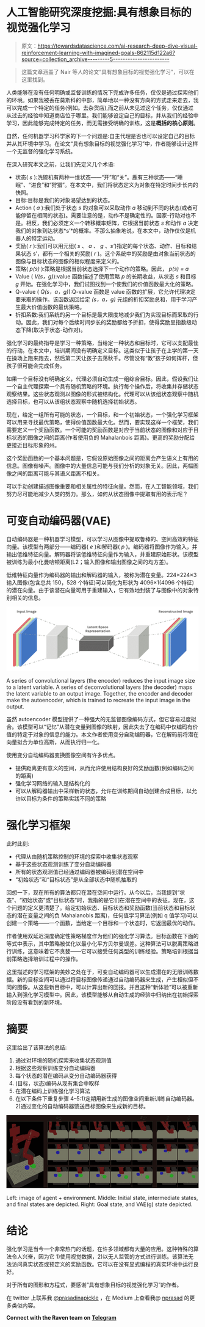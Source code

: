 # 人工智能研究深度挖掘:具有想象目标的视觉强化学习

> 原文：<https://towardsdatascience.com/ai-research-deep-dive-visual-reinforcement-learning-with-imagined-goals-862115d122a6?source=collection_archive---------5----------------------->

> 这篇文章涵盖了 Nair 等人的论文“具有想象目标的视觉强化学习”，可以在这里找到。

人类能够在没有任何明确或监督训练的情况下完成许多任务，仅仅是通过探索他们的环境。如果我被丢在莫斯科的中部，简单地以一种没有方向的方式走来走去，我可以完成一个特定的任务(例如。去杂货店),而之前从未见过这个任务，仅仅通过从过去的经验中知道商店位于哪里。我们能够设定自己的目标，并从我们的经验中学习，因此能够完成特定的任务，而无需接受明确的训练，这是**概括的核心原则**。

自然，任何机器学习科学家的下一个问题是:自主代理是否也可以设定自己的目标并从其环境中学习。在论文“具有想象目标的视觉强化学习”中，作者能够设计这样一个无监督的强化学习系统。

在深入研究本文之前，让我们先定义几个术语:

*   状态( *s* ):洗碗机有两种一维状态——“开”和“关”。鹿有三种状态——“睡眠”、“进食”和“狩猎”。在本文中，我们将状态定义为对象在特定时间步长内的快照。
*   目标:目标是我们的对象渴望达到的状态。
*   Action ( *a* ):我们处于状态 *s* 的对象可以采取动作 *a* 移动到不同的状态(或者可能停留在相同的状态)。需要注意的是，动作不是确定性的。国家-行动对也不是。相反，我们必须定义一个转移概率矩阵，它根据当前状态 *s* 和动作 *a* 决定我们的对象到达状态*s’*的概率。不那么抽象地说，在本文中，动作仅仅是机器人的特定运动。
*   奖励( *r* ):我们可以用元组( *s* 、 *a* 、 *g* 、*s’*)指定的每个状态、动作、目标和结果状态 s’，都有一个相关的奖励( *r* )。这个系统中的奖励是由对象当前状态的图像与目标状态的图像的相似程度来定义的。
*   策略( *p(s)* ):策略是根据当前状态选择下一个动作的策略。因此， *p(s) = a*
*   Value ( *V(s，g)*):value 函数描述了使用策略 *p* 的长期收益，从状态 *s* 和目标 *g* 开始。在强化学习中，我们试图找到一个使我们的价值函数最大化的策略。
*   Q-value ( *Q(s，a，g)*):Q-value 函数是 value 函数的扩展，它允许代理决定要采取的操作。该函数返回给定 *(s，a，g)* 元组的折扣奖励总和，用于学习产生最大价值函数的最优策略。
*   折扣系数:我们系统的另一个目标是最大限度地减少我们为实现目标而采取的行动。因此，我们对每个后续时间步长的奖励都给予折扣，使得奖励呈指数级动态下降(取决于状态-动作对)。

强化学习的最终指导是学习一种策略，当给定一种状态和目标时，它可以支配最佳的行动。在本文中，培训期间没有明确定义目标。这类似于让孩子在上学的第一天在操场上跑来跑去，然后第二天让孩子去荡秋千。尽管没有“教”孩子如何挥杆，但孩子很可能会完成任务。

如果一个目标没有明确定义，代理必须自动生成一组综合目标。因此，假设我们让一个自主代理探索一个具有随机策略的环境。执行每个操作后，将收集并存储状态观察结果。这些状态观测以图像的形式被结构化。代理可以从该组状态观察中随机选择目标，也可以从该组状态观察中随机选择初始状态。

现在，给定一组所有可能的状态，一个目标，和一个初始状态，一个强化学习框架可以用来寻找最优策略，使得价值函数最大化。然而，要实现这样一个框架，我们需要定义一个奖励函数。一个可能的奖励函数是对应于当前状态的图像和对应于目标状态的图像之间的距离(作者使用负的 Mahalanbois 距离)。更高的奖励分配给更接近目标形象的州。

这个奖励函数的一个基本问题是，它假设原始图像之间的距离会产生语义上有用的信息。图像有噪声。图像中的大量信息可能与我们分析的对象无关。因此，两幅图像之间的距离可能与其语义距离不相关。

可以手动创建描述图像重要和相关属性的特征向量。然而，在人工智能领域，我们努力尽可能地减少人类的努力。那么，如何从状态图像中提取有用的表示呢？

# 可变自动编码器(VAE)

自动编码器是一种机器学习模型，可以学习从图像中提取鲁棒的、空间高效的特征向量。该模型有两部分——编码器( *e* )和解码器( *p* )。编码器将图像作为输入，并输出低维特征向量。解码器将该低维特征向量作为输入，并重建原始形状。该模型被训练为最小化曼哈顿距离(L2；输入图像和输出图像之间的均方差)。

低维特征向量作为编码器的输出和解码器的输入，被称为潜在变量。224×224×3 输入图像(包含总共 150，528 个特征)可以简化为形状为 4096×1(4096 个特征)的潜在向量。由于该潜在向量可用于重建输入，它有效地封装了与图像中的对象特别相关的信息。

![](img/26c7315f85709ba9b6220c01ebd70e47.png)

A series of convolutional layers (the encoder) reduces the input image size to a latent variable. A series of deconvolutional layers (the decoder) maps the latent variable to an output image. Together, the encoder and decoder make the autoencoder, which is trained to recreate the input image in the output.

虽然 autoencoder 模型提供了一种强大的无监督图像编码方式，但它容易过度拟合。该模型可以“记忆”从潜在变量到图像的映射，因此失去了在编码中仅编码有价值的特定于对象的信息的能力。本文作者使用变分自动编码器，它在解码前将潜在向量拟合为单位高斯，从而执行归一化。

使用变分自动编码器变换图像空间有许多优点。

*   提供距离更有意义的空间，从而允许使用结构良好的奖励函数(例如编码之间的距离)
*   强化学习网络的输入是结构化的
*   可以从解码器输出中采样新的状态，允许在训练期间自动创建合成目标，以允许以目标为条件的策略实践不同的策略

# 强化学习框架

此时此刻:

*   代理从由随机策略控制的环境的探索中收集状态观察
*   基于这些状态观测训练了变分自动编码器
*   所有的状态观测值已经通过编码器被编码到潜在空间中
*   “初始状态”和“目标状态”是从全部状态中随机抽取的

回想一下，现在所有的算法都只在潜在空间中运行。从今以后，当我提到“状态”、“初始状态”或“目标状态”时，我指的是它们在潜在空间中的表征。现在，这个问题的定义更清楚了。给定初始状态、目标状态和奖励函数(当前状态和目标状态的潜在变量之间的负 Mahalanobis 距离)，任何值学习算法(例如 q 值学习)可以创建一个策略——一个函数，当给定一个目标和一个状态时，它返回最优的动作。

作者使用双延迟深度确定性策略梯度作为他们的强化学习算法。目标函数在下面的等式中表示，其中策略被优化以最小化平方贝尔曼误差。这种算法可以脱离策略进行训练，这意味着它不贪婪——它可以接受任何类型的训练经验。策略培训根据当前策略选择培训过程中的操作。

这里描述的学习框架的美妙之处在于，可变自动编码器可以生成潜在的无限训练数据。新的目标空间可以通过将目标图像传递通过自动编码器来生成，产生相似但不同的图像。从这些新目标中，可以计算出新的回报。并且这种“新体验”可以被重新输入到强化学习模型中。因此，该模型能够从自动生成的经验中归纳出在初始探索阶段没有看到的新环境。

# 摘要

这里给出了该算法的总结:

1.  通过对环境的随机探索来收集状态观测值
2.  根据这些观察训练变分自动编码器
3.  每个状态的潜在编码从变分自动编码器获得
4.  (目标，状态)编码从现有集合中取样
5.  在潜在编码上训练强化学习算法
6.  在以下条件下重复步骤 4–5:1)定期用新生成的图像空间重新训练自动编码器。2)通过变化的自动编码器馈送目标图像来生成新的目标。

![](img/328ea655682501ab0dea900c412d8f2f.png)

Left: image of agent + environment. Middle: Initial state, intermediate states, and final states are depicted. Right: Goal state, and VAE(g) state depicted.

# 结论

强化学习是当今一个非常热门的话题，在许多领域都有大量的应用。这种特殊的算法令人兴奋，因为它 1)使用视觉数据，2)以无人监管的方式进行训练。该算法无法访问真实状态或预定义的奖励函数。它可以在没有显式编程的真实环境中运行良好。

对于所有的图形和方程式，要感谢“具有想象目标的视觉强化学习”的作者。

在 twitter 上联系我 [@prasadinapickle](http://twitter.com/prasadinapickle) ，在 Medium 上查看我@ [nprasad](https://medium.com/@nprasad) 的更多类似内容。

**Connect with the Raven team on** [**Telegram**](https://t.me/ravenprotocol)